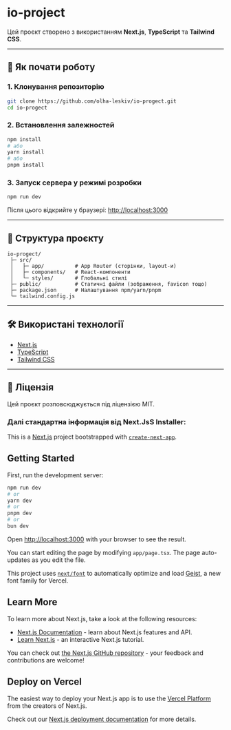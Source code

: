 # io-project

Цей проєкт створено з використанням **Next.js**, **TypeScript** та **Tailwind CSS**.

---

## 🚀 Як почати роботу

### 1. Клонування репозиторію
```bash
git clone https://github.com/olha-leskiv/io-progect.git
cd io-progect
```

### 2. Встановлення залежностей
```bash
npm install
# або
yarn install
# або
pnpm install
```

### 3. Запуск сервера у режимі розробки
```bash
npm run dev
```

Після цього відкрийте у браузері: [http://localhost:3000](http://localhost:3000)

---

## 📂 Структура проєкту

```
io-progect/
 ├─ src/
 │   ├─ app/          # App Router (сторінки, layout-и)
 │   ├─ components/   # React-компоненти
 │   └─ styles/       # Глобальні стилі
 ├─ public/           # Статичні файли (зображення, favicon тощо)
 ├─ package.json      # Налаштування npm/yarn/pnpm
 └─ tailwind.config.js
```

---

## 🛠️ Використані технології
- [Next.js](https://nextjs.org/)  
- [TypeScript](https://www.typescriptlang.org/)  
- [Tailwind CSS](https://tailwindcss.com/)  

---

## 📜 Ліцензія
Цей проєкт розповсюджується під ліцензією MIT.


### Далі стандартна інформація від Next.JsS Installer:


This is a [Next.js](https://nextjs.org) project bootstrapped with [`create-next-app`](https://nextjs.org/docs/app/api-reference/cli/create-next-app).

## Getting Started

First, run the development server:

```bash
npm run dev
# or
yarn dev
# or
pnpm dev
# or
bun dev
```

Open [http://localhost:3000](http://localhost:3000) with your browser to see the result.

You can start editing the page by modifying `app/page.tsx`. The page auto-updates as you edit the file.

This project uses [`next/font`](https://nextjs.org/docs/app/building-your-application/optimizing/fonts) to automatically optimize and load [Geist](https://vercel.com/font), a new font family for Vercel.

## Learn More

To learn more about Next.js, take a look at the following resources:

- [Next.js Documentation](https://nextjs.org/docs) - learn about Next.js features and API.
- [Learn Next.js](https://nextjs.org/learn) - an interactive Next.js tutorial.

You can check out [the Next.js GitHub repository](https://github.com/vercel/next.js) - your feedback and contributions are welcome!

## Deploy on Vercel

The easiest way to deploy your Next.js app is to use the [Vercel Platform](https://vercel.com/new?utm_medium=default-template&filter=next.js&utm_source=create-next-app&utm_campaign=create-next-app-readme) from the creators of Next.js.

Check out our [Next.js deployment documentation](https://nextjs.org/docs/app/building-your-application/deploying) for more details.
